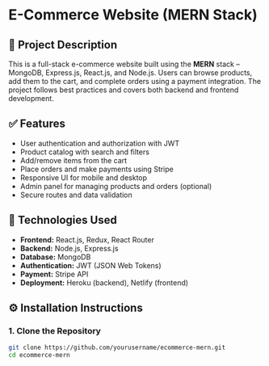 # E-Commerce Website (MERN Stack)

## 📌 Project Description
This is a full-stack e-commerce website built using the **MERN** stack – MongoDB, Express.js, React.js, and Node.js. Users can browse products, add them to the cart, and complete orders using a payment integration. The project follows best practices and covers both backend and frontend development.

## ✅ Features
- User authentication and authorization with JWT
- Product catalog with search and filters
- Add/remove items from the cart
- Place orders and make payments using Stripe
- Responsive UI for mobile and desktop
- Admin panel for managing products and orders (optional)
- Secure routes and data validation

## 📂 Technologies Used
- **Frontend:** React.js, Redux, React Router
- **Backend:** Node.js, Express.js
- **Database:** MongoDB
- **Authentication:** JWT (JSON Web Tokens)
- **Payment:** Stripe API
- **Deployment:** Heroku (backend), Netlify (frontend)

## ⚙️ Installation Instructions

### 1. Clone the Repository
```bash
git clone https://github.com/yourusername/ecommerce-mern.git
cd ecommerce-mern
